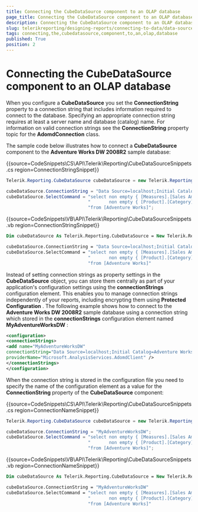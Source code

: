 ```yaml
---
title: Connecting the CubeDataSource component to an OLAP database
page_title: Connecting the CubeDataSource component to an OLAP database | for Telerik Reporting Documentation
description: Connecting the CubeDataSource component to an OLAP database
slug: telerikreporting/designing-reports/connecting-to-data/data-source-components/cubedatasource-component/connecting-the-cubedatasource-component-to-an-olap-database
tags: connecting,the,cubedatasource,component,to,an,olap,database
published: True
position: 2
---
```


# Connecting the CubeDataSource component to an OLAP database



When you configure a __CubeDataSource__  you set the __ConnectionString__                  property to a connection string that includes information required to connect to the database. Specifying an                 appropriate connection string requires at least a server name and database (catalog) name. For information on                 valid connection strings see the __ConnectionString__  property topic for the __AdomdConnection__  class.             

The sample code below illustrates how to connect a __CubeDataSource__  component to                     the __Adventure Works DW 2008R2__  sample database:                 

{{source=CodeSnippets\CS\API\Telerik\Reporting\CubeDataSourceSnippets.cs region=ConnectionStringSnippet}}
````c#
Telerik.Reporting.CubeDataSource cubeDataSource = new Telerik.Reporting.CubeDataSource();

cubeDataSource.ConnectionString = "Data Source=localhost;Initial Catalog=Adventure Works DW 2008R2";
cubeDataSource.SelectCommand = "select non empty { [Measures].[Sales Amount] } on columns, " +
                               "       non empty { [Product].[Category].[Category] } on rows " +
                               "from [Adventure Works]";
````
{{source=CodeSnippets\VB\API\Telerik\Reporting\CubeDataSourceSnippets.vb region=ConnectionStringSnippet}}
````vb
Dim cubeDataSource As Telerik.Reporting.CubeDataSource = New Telerik.Reporting.CubeDataSource()

cubeDataSource.ConnectionString = "Data Source=localhost;Initial Catalog=Adventure Works DW 2008R2"
cubeDataSource.SelectCommand = "select non empty { [Measures].[Sales Amount] } on columns, " & _
                               "       non empty { [Product].[Category].[Category] } on rows " & _
                               "from [Adventure Works]"
````

Instead of setting connection strings as property settings in the __CubeDataSource__                      object, you can store them centrally as part of your application's configuration settings using the                     __connectionStrings__  configuration element. This enables you to manage connection                     strings independently of your reports, including encrypting them using __Protected Configuration__ . The following example shows how to connect to the __Adventure Works DW 2008R2__  sample database using a connection string which stored in the __connectionStrings__  configuration element named __MyAdventureWorksDW__ :                 

    
````xml
<configuration>
<connectionStrings>
<add name="MyAdventureWorksDW"
connectionString="Data Source=localhost;Initial Catalog=Adventure Works DW 2008R2"
providerName="Microsoft.AnalysisServices.AdomdClient" />
</connectionStrings>
</configuration>
````

When the connection string is stored in the configuration file you need to specify the name of the                     configuration element as a value for the __ConnectionString__  property of the                     __CubeDataSource__  component:                 

{{source=CodeSnippets\CS\API\Telerik\Reporting\CubeDataSourceSnippets.cs region=ConnectionNameSnippet}}
````c#
Telerik.Reporting.CubeDataSource cubeDataSource = new Telerik.Reporting.CubeDataSource();

cubeDataSource.ConnectionString = "MyAdventureWorksDW";
cubeDataSource.SelectCommand = "select non empty { [Measures].[Sales Amount] } on columns, " +
                               "       non empty { [Product].[Category].[Category] } on rows " +
                               "from [Adventure Works]";
````
{{source=CodeSnippets\VB\API\Telerik\Reporting\CubeDataSourceSnippets.vb region=ConnectionNameSnippet}}
````vb
Dim cubeDataSource As Telerik.Reporting.CubeDataSource = New Telerik.Reporting.CubeDataSource()

cubeDataSource.ConnectionString = "MyAdventureWorksDW"
cubeDataSource.SelectCommand = "select non empty { [Measures].[Sales Amount] } on columns, " & _
                               "       non empty { [Product].[Category].[Category] } on rows " & _
                               "from [Adventure Works]"
````

